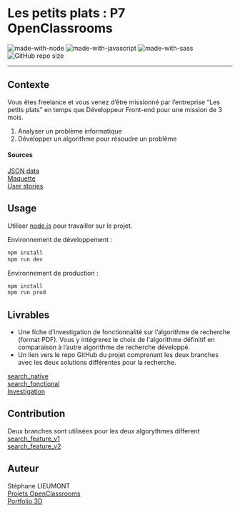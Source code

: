 
# Les petits plats : P7 OpenClassrooms	
![made-with-node](https://img.shields.io/badge/Node.js-43853D?style=for-the-badge&logo=node.js&logoColor=white) ![made-with-javascript](https://img.shields.io/badge/JavaScript-323330?style=for-the-badge&logo=javascript&logoColor=F7DF1E) ![made-with-sass](	https://img.shields.io/badge/Sass-CC6699?style=for-the-badge&logo=sass&logoColor=white) ![GitHub repo size](https://img.shields.io/github/repo-size/StephaneLi/StephaneLieumont_7_07012022)  

---
## Contexte  

Vous êtes freelance et vous venez d’être missionné par l’entreprise “Les petits plats” en temps que Développeur Front-end pour une mission de 3 mois.  

1. Analyser un problème informatique
2. Développer un algorithme pour résoudre un problème

#### Sources
[JSON data](https://github.com/OpenClassrooms-Student-Center/P11-front-end-search-engine)  
[Maquette](https://www.figma.com/file/xqeE1ZKlHUWi2Efo8r73NK)  
[User stories](https://s3-eu-west-1.amazonaws.com/course.oc-static.com/projects/Front-End+V2/P6+Algorithms/Cas+d%E2%80%99utilisation+%2303+Filtrer+les+recettes+dans+l%E2%80%99interface+utilisateur.pdf)

## Usage 
Utiliser [node.js](https://nodejs.org/en/download/) pour travailler sur le projet.

Environnement de développement :

```bash
npm install
npm run dev
```
Environnement de production :

```bash
npm install
npm run prod
```

## Livrables
- Une fiche d’investigation de fonctionnalité sur l’algorithme de recherche (format PDF). Vous y intégrerez le choix de l'algorithme définitif en comparaison à l’autre algorithme de recherche développé.
- Un lien vers le repo GitHub du projet comprenant les deux branches avec les deux solutions différentes pour la recherche. 

[search_native](https://github.com/StephaneLi/StephaneLieumont_7_07012022/tree/search_feature_v1)  
[search_fonctional](https://github.com/StephaneLi/StephaneLieumont_7_07012022/tree/search_feature_v2)  
[Investigation](https://github.com/StephaneLi/StephaneLieumont_7_07012022/blob/master/benchmark/investigation.md)

## Contribution
Deux branches sont utilisées pour les deux algorythmes different  
[search_feature_v1](https://github.com/StephaneLi/StephaneLieumont_7_07012022/tree/search_feature_v1)  
[search_feature_v2](https://github.com/StephaneLi/StephaneLieumont_7_07012022/tree/search_feature_v2)  

##  Auteur

Stéphane LIEUMONT  
[Projets OpenClassrooms](https://oc.sli-3d.fr/)  
[Portfolio 3D](https://portfolio.sli-3d.fr/)  
